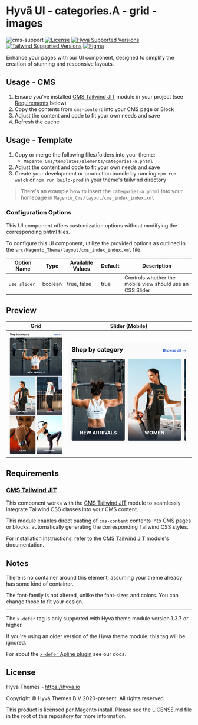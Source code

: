 # Hyvä UI - categories.A - grid - images

![cms-support]
[![License]](../../../LICENSE.md)
[![Hyva Supported Versions]](https://docs.hyva.io/hyva-ui-library/getting-started.html)
[![Tailwind Supported Versions]](https://tailwindcss.com/)
[![Figma]](https://www.figma.com/@hyva)

Enhance your pages with our UI component, designed to simplify the creation of stunning and responsive layouts.

## Usage - CMS

1. Ensure you've installed [CMS Tailwind JIT] module in your project (see [Requirements](#requirements) below)
2. Copy the contents from `cms-content` into your CMS page or Block
3. Adjust the content and code to fit your own needs and save
4. Refresh the cache

## Usage - Template

1. Copy or merge the following files/folders into your theme:
   * `Magento_Cms/templates/elements/categories-a.phtml`
2. Adjust the content and code to fit your own needs and save
3. Create your development or production bundle by running `npm run watch` or `npm run build-prod` in your
   theme's tailwind directory

> There's an example how to insert the `categories-a.phtml` into your homepage in `Magento_Cms/layout/cms_index_index.xml`

### Configuration Options

This UI component offers customization options without modifying the corresponding phtml files.

To configure this UI component,
utilize the provided options as outlined in the `src/Magento_Theme/layout/cms_index_index.xml` file.

| Option Name  | Type    | Available Values | Default | Description                                               |
| ------------ | ------- | ---------------- | ------- | --------------------------------------------------------- |
| `use_slider` | boolean | true, false      | true    | Controls whether the mobile view should use an CSS Slider |

## Preview

| Grid         | Slider (Mobile) |
| ------------ | --------------- |
| ![preview-1] | ![preview-2]    |

[preview-1]: ./media/A-grid-images.jpg "Preview of Grid of Images in Desktop View"
[preview-2]: ./media/A-grid-images-mobile.jpg "Preview of Grid of Images as Slider in Mobile View"

## Requirements

### [CMS Tailwind JIT]

This component works with the [CMS Tailwind JIT] module to seamlessly integrate Tailwind CSS classes into your CMS content.

This module enables direct pasting of `cms-content` contents into CMS pages or blocks,
automatically generating the corresponding Tailwind CSS styles.

For installation instructions, refer to the [CMS Tailwind JIT] module's documentation.

## Notes

There is no container around this element, assuming your theme already has some kind of container.

The font-family is not altered, unlike the font-sizes and colors. You can change those to fit your design.

---

The `x-defer` tag is only supported with Hyva theme module version 1.3.7 or higher.

If you're using an older version of the Hyva theme module, this tag will be ignored.

For about the [`x-defer` Apline plugin](https://docs.hyva.io/hyva-themes/view-utilities/alpine-defer-plugin.html) see our docs.

## License

Hyvä Themes - https://hyva.io

Copyright © Hyvä Themes B.V 2020-present. All rights reserved.

This product is licensed per Magento install. Please see the LICENSE.md file in the root of this repository for more
information.

[cms-support]: https://img.shields.io/badge/cms_support-ffc803?style=for-the-badge
[License]: https://img.shields.io/badge/License-004d32?style=for-the-badge "Link to Hyvä License"
[Figma]: https://img.shields.io/badge/Figma-gray?style=for-the-badge&logo=Figma "Link to Figma"
[CMS Tailwind JIT]: https://docs.hyva.io/hyva-themes/cms/using-tailwind-classes-in-cms-content.html

[Hyva Supported Versions]: https://img.shields.io/badge/Hyv%C3%A4-1.2,_1.3-0A23B9?style=for-the-badge&labelColor=0A144B "Hyvä Supported Versions"
[Tailwind Supported Versions]: https://img.shields.io/badge/Tailwind-3-06B6D4?style=for-the-badge&logo=TailwindCSS "Tailwind Supported Versions"
